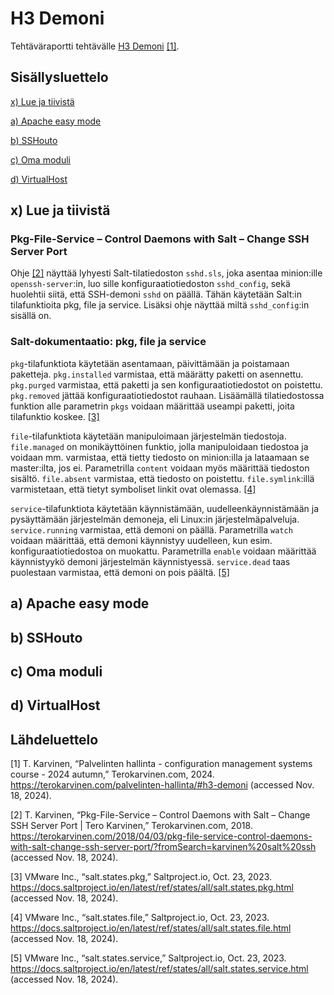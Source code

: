 # H3 Demoni

Tehtäväraportti tehtävälle [H3 Demoni](https://terokarvinen.com/palvelinten-hallinta/#h3-demoni) [[1]](#lähdeluettelo).

## Sisällysluettelo

[x) Lue ja tiivistä](#x-lue-ja-tiivistä)

[a) Apache easy mode](#a-apache-easy-mode)

[b) SSHouto](#b-sshouto)

[c) Oma moduli](#c-oma-moduli)

[d) VirtualHost](#d-virtualhost)

## x) Lue ja tiivistä

### Pkg-File-Service – Control Daemons with Salt – Change SSH Server Port

Ohje [[2]](#lähdeluettelo) näyttää lyhyesti Salt-tilatiedoston ``sshd.sls``, joka asentaa minion:ille ``openssh-server``:in, luo sille konfiguraatiotiedoston ``sshd_config``, sekä huolehtii siitä, että SSH-demoni ``sshd`` on päällä. Tähän käytetään Salt:in tilafunktioita pkg, file ja service. Lisäksi ohje näyttää miltä ``sshd_config``:in sisällä on.

### Salt-dokumentaatio: pkg, file ja service

``pkg``-tilafunktiota käytetään asentamaan, päivittämään ja poistamaan paketteja. ``pkg.installed`` varmistaa, että määrätty paketti on asennettu. ``pkg.purged`` varmistaa, että paketti ja sen konfiguraatiotiedostot on poistettu. ``pkg.removed`` jättää konfiguraatiotiedostot rauhaan. Lisäämällä tilatiedostossa funktion alle parametrin ``pkgs`` voidaan määrittää useampi paketti, joita tilafunktio koskee. [[3]](#lähdeluettelo)

``file``-tilafunktiota käytetään manipuloimaan järjestelmän tiedostoja. ``file.managed`` on monikäyttöinen funktio, jolla manipuloidaan tiedostoa ja voidaan mm. varmistaa, että tietty tiedosto on minion:illa ja lataamaan se master:ilta, jos ei. Parametrilla ``content`` voidaan myös määrittää tiedoston sisältö. ``file.absent`` varmistaa, että tiedosto on poistettu. ``file.symlink``:illä varmistetaan, että tietyt symboliset linkit ovat olemassa. [[4]](#lähdeluettelo)

``service``-tilafunktiota käytetään käynnistämään, uudelleenkäynnistämään ja pysäyttämään järjestelmän demoneja, eli Linux:in järjestelmäpalveluja. ``service.running`` varmistaa, että demoni on päällä. Parametrilla ``watch`` voidaan määrittää, että demoni käynnistyy uudelleen, kun esim. konfiguraatiotiedostoa on muokattu. Parametrilla ``enable`` voidaan määrittää käynnistyykö demoni järjestelmän käynnistyessä. ``service.dead`` taas puolestaan varmistaa, että demoni on pois päältä. [[5]](#lähdeluettelo)

## a) Apache easy mode



## b) SSHouto

## c) Oma moduli

## d) VirtualHost

## Lähdeluettelo

[1]
T. Karvinen, “Palvelinten hallinta - configuration management systems course - 2024 autumn,” Terokarvinen.com, 2024. https://terokarvinen.com/palvelinten-hallinta/#h3-demoni (accessed Nov. 18, 2024).

[2]
T. Karvinen, “Pkg-File-Service – Control Daemons with Salt – Change SSH Server Port | Tero Karvinen,” Terokarvinen.com, 2018. https://terokarvinen.com/2018/04/03/pkg-file-service-control-daemons-with-salt-change-ssh-server-port/?fromSearch=karvinen%20salt%20ssh (accessed Nov. 18, 2024).

[3]
VMware Inc., “salt.states.pkg,” Saltproject.io, Oct. 23, 2023. https://docs.saltproject.io/en/latest/ref/states/all/salt.states.pkg.html (accessed Nov. 18, 2024).

[4]
VMware Inc., “salt.states.file,” Saltproject.io, Oct. 23, 2023. https://docs.saltproject.io/en/latest/ref/states/all/salt.states.file.html (accessed Nov. 18, 2024).

[5]
VMware Inc., “salt.states.service,” Saltproject.io, Oct. 23, 2023. https://docs.saltproject.io/en/latest/ref/states/all/salt.states.service.html (accessed Nov. 18, 2024).
